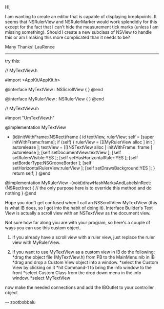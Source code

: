 

Hi,

I am wanting to create an editor that is capable of displaying breakpoints.  It seems that NSRulerView and NSRulerMarker would work splendidly for this except for the fact that I can't hide the measurement tick marks (unless I am missing something).  Should I create a new subclass of NSView to handle this or am I making this more complicated than it needs to be?

Many Thanks!
LauRence

----

try this:

    

// MyTextView.h

#import <AppKit/AppKit.h>

@interface MyTextView : NSScrollView {
}
@end

@interface MyRulerView : NSRulerView {
}
@end

// MyTextView.m

#import "UmTextView.h"

@implementation MyTextView

- (id)initWithFrame:(NSRect)frame {
    id textView, rulerView;
    self = [super initWithFrame:frame];
    if (self) {
        rulerView = [[[MyRulerView alloc ] init ] autorelease ];
        textView = [[[NSTextView alloc ] initWithFrame: frame ] autorelease ];
        [self setDocumentView:textView ];
        [self setRulersVisible:YES ];
        [self setHasHorizontalRuler:YES ];
        [self setBorderType:NSGrooveBorder ];
        [self setHorizontalRulerView:rulerView ];
        [self setDrawsBackground:YES ];
    }
    return self;
}
@end

@implementation MyRulerView 
-(void)drawHashMarksAndLabelsInRect:(NSRect)rect {
// the only purpose here is to override this method and do nothing
}
@end




Hope you don't get confused when I call an NSScrollView MyTextView (this is what IB does, so I got into the habit of doing it). Interface Builder's Text View is actually a scroll view with an NSTextView as the document view. 

Not sure how far along you are with your program, so here's a couple of ways you can use this custom object.

1. If you already have a scroll view with a ruler view, just replace the ruler view with MyRulerView. 

2. If you want to use MyTextView as a custom view in IB do the following:
 *drag the object file (MyTextView.h) from PB to the MainMenu.nib in IB
 *drag and drop a Custom View object into a window.
 *select the Custom View by clicking on it
 *hit Command-1 to bring the info window to the front
 *select Custom Class from the drop down menu in the info window.
 *select MyTextView
    
now make the needed connections and add the IBOutlet to your controller object

-- zootbobbalu
